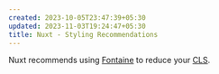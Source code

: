 ```yaml
---
created: 2023-10-05T23:47:39+05:30
updated: 2023-11-03T19:24:47+05:30
title: Nuxt - Styling Recommendations
---
```



Nuxt recommends using [Fontaine](https://github.com/nuxt-modules/fontaine) to reduce your [CLS](https://web.dev/cls/). 